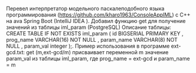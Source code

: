 Перевел интерпретатор модельного паскалеподобного языка программирования (https://github.com/kharo1963/ConsoleAppIML) с С++ на ava Spring Boot (IntelliJ IDEA ). Добавил функцию get для получение значений из таблицы iml_param (PostgreSQL) Описание таблицы: CREATE TABLE IF NOT EXISTS iml_param ( id BIGSERIAL PRIMARY KEY , prog_name VARCHAR(16) NOT NULL , param_name VARCHAR(8) NOT NULL , param_val integer );. Пример использования в программе ext-gcd.txt: get (m,ext-gcd/m) присваивает переменной m значение param_val из таблицы iml_param, где prog_name = ext-gcd и param_name = m





